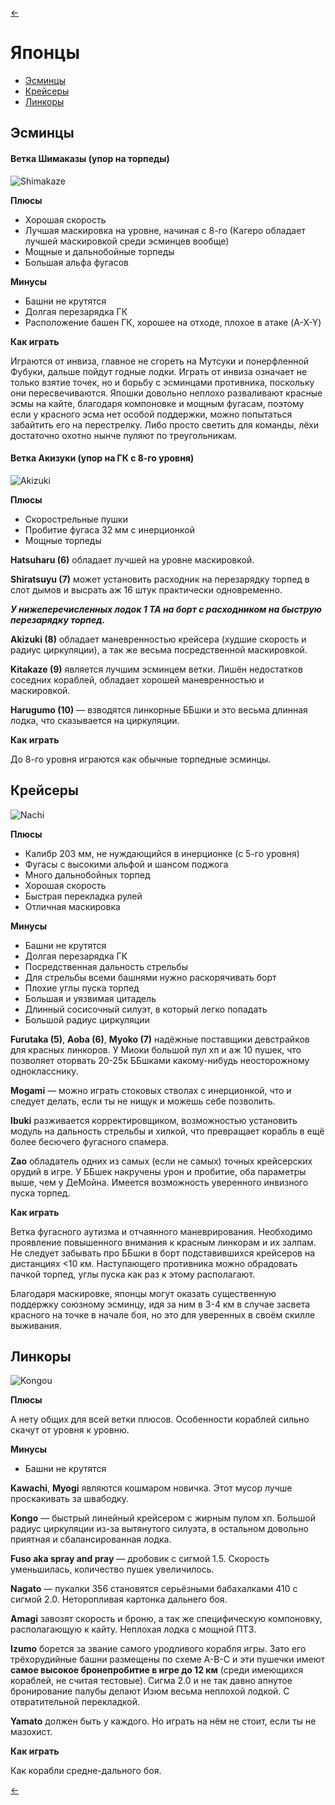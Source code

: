 [←](../readme.md)

# Японцы

- [Эсминцы](#Эсминцы)
- [Крейсеры](#Крейсеры)
- [Линкоры](#Линкоры)

## Эсминцы

#### Ветка Шимаказы (упор на торпеды)
![Shimakaze](https://sun9-70.userapi.com/c855036/v855036598/234e1f/uTelQmk9wIQ.jpg)

**Плюсы**
- Хорошая скорость
- Лучшая маскировка на уровне, начиная с 8-го (Кагеро обладает лучшей маскировкой среди эсминцев вообще)
- Мощные и дальнобойные торпеды
- Большая альфа фугасов

**Минусы**
- Башни не крутятся
- Долгая перезарядка ГК
- Расположение башен ГК, хорошее на отходе, плохое в атаке (A-X-Y)


**Как играть**

Играются от инвиза, главное не сгореть на Мутсуки и понерфленной Фубуки, дальше пойдут годные лодки.
Играть от инвиза означает не только взятие точек, но и борьбу с эсминцами противника, поскольку они пересвечиваются.
Япошки довольно неплохо разваливают красные эсмы на кайте, благодаря компоновке и мощным фугасам, поэтому если у красного эсма нет особой поддержки, можно попытаться забайтить его на перестрелку. Либо просто светить для команды, лёхи достаточно охотно нынче пуляют по треугольникам.

#### Ветка Акизуки (упор на ГК с 8-го уровня)
![Akizuki](https://sun9-26.userapi.com/c855036/v855036717/22abc7/B3PwdGSUgo8.jpg)

**Плюсы**
- Скорострельные пушки
- Пробитие фугаса 32 мм с инерционкой
- Мощные торпеды

**Hatsuharu (6)** обладает лучшей на уровне маскировкой.

**Shiratsuyu (7)** может установить расходник на перезарядку торпед в слот дымов и высрать аж 16 штук практически одновременно.

**_У нижеперечисленных лодок 1 ТА на борт с расходником на быструю перезарядку торпед._**

**Akizuki (8)** обладает маневренностью крейсера (худшие скорость и радиус циркуляции), а так же весьма посредственной маскировкой.

**Kitakaze (9)** является лучшим эсминцем ветки. Лишён недостатков соседних кораблей, обладает хорошей маневренностью и маскировкой.

**Harugumo (10)** — взводятся линкорные ББшки и это весьма длинная лодка, что сказывается на циркуляции.

**Как играть**

До 8-го уровня играются как обычные торпедные эсминцы.

## Крейсеры
![Nachi](https://sun9-2.userapi.com/c855036/v855036717/22abd9/cSv-eXri5HI.jpg)

**Плюсы**
- Калибр 203 мм, не нуждающийся в инерционке (с 5-го уровня)
- Фугасы с высокими альфой и шансом поджога
- Много дальнобойных торпед
- Хорошая скорость
- Быстрая перекладка рулей
- Отличная маскировка

**Минусы**
- Башни не крутятся
- Долгая перезарядка ГК
- Посредственная дальность стрельбы
- Для стрельбы всеми башнями нужно раскорячивать борт
- Плохие углы пуска торпед
- Большая и уязвимая цитадель
- Длинный сосисочный силуэт, в который легко попадать
- Большой радиус циркуляции

**Furutaka (5)**, **Aoba (6)**, **Myoko (7)** надёжные поставщики девстрайков для красных линкоров. У Миоки большой пул хп и аж 10 пушек, что позволяет оторвать 20-25к ББшками какому-нибудь неосторожному однокласснику.

**Mogami** — можно играть стоковых стволах с инерционкой, что и следует делать, если ты не нищук и можешь себе позволить.

**Ibuki** разживается корректировщиком, возможностью установить модуль на дальность стрельбы и хилкой, что превращает корабль в ещё более бесючего фугасного спамера.

**Zao** обладатель одних из самых (если не самых) точных крейсерских орудий в игре. У ББшек накручены урон и пробитие, оба параметры выше, чем у ДеМойна. Имеется возможность уверенного инвизного пуска торпед.

**Как играть**

Ветка фугасного аутизма и отчаянного маневрирования. Необходимо проявление повышенного внимания к красным линкорам и их залпам. Не следует забывать про ББшки в борт подставившихся крейсеров на дистанциях <10 км. Наступающего противника можно обрадовать пачкой торпед, углы пуска как раз к этому располагают.

Благодаря маскировке, японцы могут оказать существенную поддержку союзному эсминцу, идя за ним в 3-4 км в случае засвета красного на точке в начале боя, но это для уверенных в своём скилле выживания.

## Линкоры

![Kongou](https://sun9-26.userapi.com/c855036/v855036749/2325f4/5F-pozPN6MM.jpg)

**Плюсы**

А нету общих для всей ветки плюсов. Особенности кораблей сильно скачут от уровня к уровню.

**Минусы**
- Башни не крутятся

**Kawachi**, **Myogi** являются кошмаром новичка. Этот мусор лучше проскакивать за швабодку.

**Kongo** — быстрый линейный крейсером с жирным пулом хп. Большой радиус циркуляции из-за вытянутого силуэта, в остальном довольно приятная и сбалансированная лодка.

**Fuso aka spray and pray** — дробовик с сигмой 1.5. Скорость уменьшилась, количество пушек увеличилось.

**Nagato** — пукалки 356 становятся серьёзными бабахалками 410 с сигмой 2.0. Неторопливая картонка дальнего боя.

**Amagi** завозят скорость и броню, а так же специфическую компоновку, располагающую к кайту. Неплохая лодка с мощной ПТЗ.

**Izumo** борется за звание самого уродливого корабля игры. Зато его трёхорудийные башни размещены по схеме A-B-C и эти пушечки имеют **самое высокое бронепробитие в игре до 12 км** (среди имеющихся кораблей, не считая тестовые). Сигма 2.0 и не так давно апнутое бронирование палубы делают Изюм весьма неплохой лодкой. С отвратительной перекладкой.

**Yamato** должен быть у каждого. Но играть на нём не стоит, если ты не мазохист.

**Как играть**

Как корабли средне-дального боя.

[←](../readme.md)

